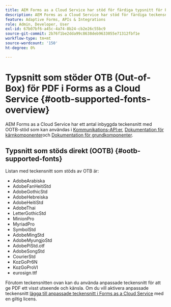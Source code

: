 ```yaml
---
title: AEM Forms as a Cloud Service har stöd för färdiga typsnitt för PDF.
description: AEM Forms as a Cloud Service har stöd för färdiga teckensnitt för Document of Record och PDF.
feature: Adaptive Forms, APIs & Integrations
role: Admin, Developer, User
exl-id: 67b07bf6-a45c-4a74-8b24-cb2e26c55bc9
source-git-commit: 2b76f1be2dda99c8638deb9633055e71312fbf1e
workflow-type: tm+mt
source-wordcount: '150'
ht-degree: 0%

---
```


# Typsnitt som stöder OTB (Out-of-Box) för PDF i Forms as a Cloud Service  {#ootb-supported-fonts-overview}

AEM Forms as a Cloud Service har ett antal inbyggda teckensnitt med OOTB-stöd som kan användas i [Kommunikations-API:er](/help/forms/aem-forms-cloud-service-communications-introduction.md), [Dokumentation för kärnkomponenter](/help/forms/generate-document-of-record-core-components.md#customize-the-branding-information-in-document-of-record)och [Dokumentation för grundkomponenter](/help/forms/generate-document-of-record-for-non-xfa-based-adaptive-forms.md#customize-the-branding-information-in-document-of-record).

<!--

AEM Forms as a Cloud Service offers various built-in fonts that can be seamlessly used within a Document of Record and PDF files for any file formats to generate PDF documents. Additionally, you can use supported fonts or custom fonts to give the PDFs a specific look and feel. The OOTB supported fonts are:

AEM Forms offers various OOTB supported fonts that can be seamlessly used within a Document of Recordhttps://experienceleague.adobe.com/en/docs/experience-manager-cloud-service/content/forms/adaptive-forms-authoring/authoring-adaptive-forms-foundation-components/generate-document-of-record-for-non-xfa-based-adaptive-forms] and communication APIs[]. The OOTB supported fonts are available for PDF generation in Forms as a Cloud Service for any use cases such as:

* To combine a template (XFA or PDF) with customer data (XML) to generate documents in various formats ([Click to know more](https://experienceleague.adobe.com/en/docs/experience-manager-cloud-service/content/forms/using-communications/aem-forms-cloud-service-communications-introduction#document-generation)).

* To manipulate the PDFs by combining, rearranging, or merging PDF or XDP files ([Click to know more](https://experienceleague.adobe.com/en/docs/experience-manager-cloud-service/content/forms/using-communications/aem-forms-cloud-service-communications-introduction#document-manipulation)).

* To generate Document of Record to archive AEM forms and content together in PDF format ([Click to know more](https://experienceleague.adobe.com/en/docs/experience-manager-cloud-service/content/forms/adaptive-forms-authoring/authoring-adaptive-forms-foundation-components/generate-document-of-record-for-non-xfa-based-adaptive-forms)).
-->

## Typsnitt som stöds direkt (OOTB) {#ootb-supported-fonts}

Listan med teckensnitt som stöds av OTB är:

* AdobeArabiska
* AdobeFanHeitiStd
* AdobeGothicStd
* AdobeHebreiska
* AdobeHeitiStd
* AdobeThai
* LetterGothicStd
* MinionPro
* MyriadPro
* SymbolStd
* AdobeMingStd
* AdobeMyungjoStd
* AdobePiStd.otf
* AdobeSongStd
* CourierStd
* KozGoPr6N
* KozGoProVI
* eurosign.ttf


Förutom teckensnitten ovan kan du använda anpassade teckensnitt för att ge PDF ett visst utseende och känsla. Om du vill aktivera anpassade teckensnitt [lägga till anpassade teckensnitt i Forms as a Cloud Service](/help/forms/use-custom-fonts.md) med en giltig licens.

